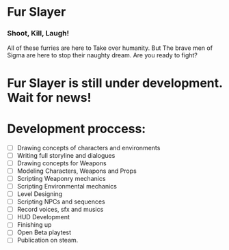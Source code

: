 # Fur Slayer
### Shoot, Kill, Laugh!
All of these furries are here to Take over humanity. But The brave men of Sigma are here to stop their naughty dream. Are you ready to fight?

# Fur Slayer is still under development. Wait for news!
# Development proccess:
- [ ] Drawing concepts of characters and environments
- [ ] Writing full storyline and dialogues
- [ ] Drawing concepts for Weapons
- [ ] Modeling Characters, Weapons and Props
- [ ] Scripting Weaponry mechanics
- [ ] Scripting Environmental mechanics
- [ ] Level Designing
- [ ] Scripting NPCs and sequences
- [ ] Record voices, sfx and musics
- [ ] HUD Development
- [ ] Finishing up
- [ ] Open Beta playtest
- [ ] Publication on steam.
